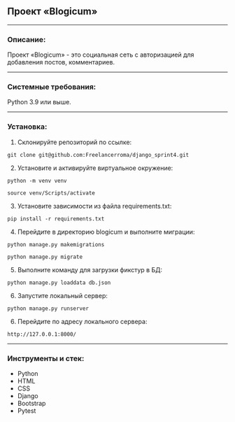 ## Проект «Blogicum»  
***
### Описание:
Проект «Blogicum» - это cоциальная сеть с авторизацией для добавления постов, комментариев.
***
### Системные требования:
Python 3.9 или выше.
***
### Установка:

1. Склонируйте репозиторий по ссылке:
```
git clone git@github.com:Freelancerroma/django_sprint4.git
```
2. Установите и активируйте виртуальное окружение:
```
python -m venv venv
```
```
source venv/Scripts/activate
```
3. Установите зависимости из файла requirements.txt:
```
pip install -r requirements.txt
```
4. Перейдите в директорию blogicum и выполните миграции:
```
python manage.py makemigrations
```
```
python manage.py migrate
```
5. Выполните команду для загрузки фикстур в БД:
```
python manage.py loaddata db.json
```
6. Запустите локальный сервер:
```
python manage.py runserver
```
6. Перейдите по адресу локального сервера:
```
http://127.0.0.1:8000/
```
***
### Инструменты и стек:
- Python
- HTML
- CSS
- Django
- Bootstrap
- Pytest
